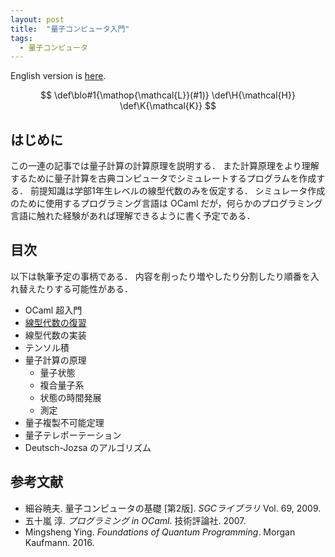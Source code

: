 ```yaml
---
layout: post
title:  "量子コンピュータ入門"
tags:
  - 量子コンピュータ
---
```

English version is [here](index-en.html).

$$
\def\blo#1{\mathop{\mathcal{L}}(#1)}
\def\H{\mathcal{H}}
\def\K{\mathcal{K}}
$$

## はじめに
この一連の記事では量子計算の計算原理を説明する．
また計算原理をより理解するために量子計算を古典コンピュータでシミュレートするプログラムを作成する．
前提知識は学部1年生レベルの線型代数のみを仮定する．
シミュレータ作成のために使用するプログラミング言語は OCaml だが，何らかのプログラミング言語に触れた経験があれば理解できるように書く予定である．

## 目次
以下は執筆予定の事柄である．
内容を削ったり増やしたり分割したり順番を入れ替えたりする可能性がある．

- OCaml 超入門
- [線型代数の復習](introduction-to-linear-algebra.html)
- 線型代数の実装
- テンソル積
- 量子計算の原理
  - 量子状態
  - 複合量子系
  - 状態の時間発展
  - 測定
- 量子複製不可能定理
- 量子テレポーテーション
- Deutsch-Jozsa のアルゴリズム

## 参考文献
- 細谷暁夫. 量子コンピュータの基礎 [第2版]. *SGCライブラリ* Vol. 69, 2009.
- 五十嵐 淳. *プログラミング in OCaml*. 技術評論社. 2007.
- Mingsheng Ying. *Foundations of Quantum Programming*. Morgan Kaufmann. 2016.
